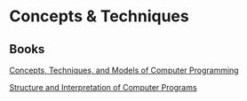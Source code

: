 # Concepts & Techniques

## Books

[Concepts, Techniques, and Models of Computer Programming](https://mitpress.mit.edu/9780262220699/concepts-techniques-and-models-of-computer-programming/)

[Structure and Interpretation of Computer Programs](https://mitp-content-server.mit.edu/books/content/sectbyfn/books\_pres\_0/6515/sicp.zip/index.html)

